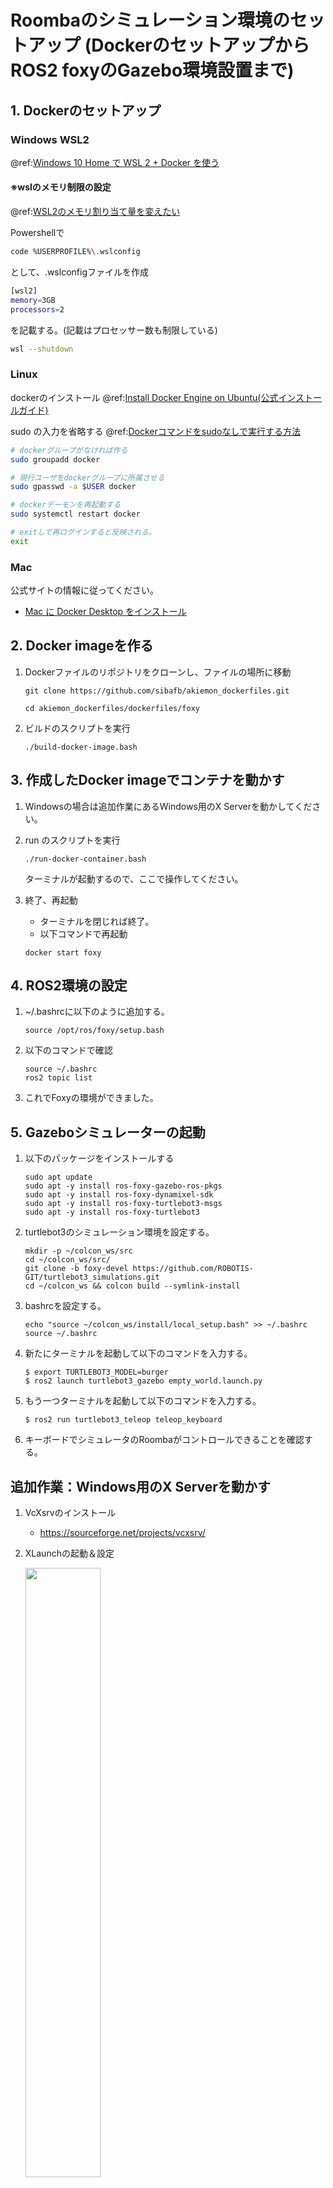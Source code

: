 Roombaのシミュレーション環境のセットアップ
(DockerのセットアップからROS2 foxyのGazebo環境設置まで)
===============================

## 1. Dockerのセットアップ

### Windows WSL2
@ref:[Windows 10 Home で WSL 2 + Docker を使う][4]

#### ※wslのメモリ制限の設定 
@ref:[WSL2のメモリ割り当て量を変えたい][3]

Powershellで
``` bash
code %USERPROFILE%\.wslconfig
``` 
として、.wslconfigファイルを作成
``` bash
[wsl2]
memory=3GB
processors=2
``` 
を記載する。(記載はプロセッサー数も制限している)

``` bash
wsl --shutdown
``` 

### Linux

dockerのインストール
@ref:[Install Docker Engine on Ubuntu(公式インストールガイド)][2]

sudo の入力を省略する
@ref:[Dockerコマンドをsudoなしで実行する方法][1]
``` bash
# dockerグループがなければ作る
sudo groupadd docker

# 現行ユーザをdockerグループに所属させる
sudo gpasswd -a $USER docker

# dockerデーモンを再起動する
sudo systemctl restart docker

# exitして再ログインすると反映される。
exit
``` 

### Mac

公式サイトの情報に従ってください。

* [Mac に Docker Desktop をインストール](https://docs.docker.jp/docker-for-mac/install.html)

## 2. Docker imageを作る

1. Dockerファイルのリポジトリをクローンし、ファイルの場所に移動

    ```
    git clone https://github.com/sibafb/akiemon_dockerfiles.git
    ```
    
    ```
    cd akiemon_dockerfiles/dockerfiles/foxy
    ```
 
1. ビルドのスクリプトを実行

    ```
    ./build-docker-image.bash
    ```

## 3. 作成したDocker imageでコンテナを動かす

1. Windowsの場合は追加作業にあるWindows用のX Serverを動かしてください。   

1. run のスクリプトを実行

    ```
    ./run-docker-container.bash
    ```
    
    ターミナルが起動するので、ここで操作してください。

1. 終了、再起動

    - ターミナルを閉じれば終了。
    - 以下コマンドで再起動

    ```
    docker start foxy
    ```


## 4. ROS2環境の設定

1. ~/.bashrcに以下のように追加する。
    ```
    source /opt/ros/foxy/setup.bash
    ```
1. 以下のコマンドで確認
    ```
    source ~/.bashrc
    ros2 topic list
    ```
1. これでFoxyの環境ができました。

## 5. Gazeboシミュレーターの起動

1. 以下のパッケージをインストールする
    ```
    sudo apt update
    sudo apt -y install ros-foxy-gazebo-ros-pkgs
    sudo apt -y install ros-foxy-dynamixel-sdk
    sudo apt -y install ros-foxy-turtlebot3-msgs
    sudo apt -y install ros-foxy-turtlebot3
    ```
1. turtlebot3のシミュレーション環境を設定する。
    ```
    mkdir -p ~/colcon_ws/src
    cd ~/colcon_ws/src/
    git clone -b foxy-devel https://github.com/ROBOTIS-GIT/turtlebot3_simulations.git
    cd ~/colcon_ws && colcon build --symlink-install
    ```
1. bashrcを設定する。
    ```
    echo "source ~/colcon_ws/install/local_setup.bash" >> ~/.bashrc
    source ~/.bashrc
    ```

1. 新たにターミナルを起動して以下のコマンドを入力する。
    ```
    $ export TURTLEBOT3_MODEL=burger
    $ ros2 launch turtlebot3_gazebo empty_world.launch.py
    ```
1. もう一つターミナルを起動して以下のコマンドを入力する。
    ```
    $ ros2 run turtlebot3_teleop teleop_keyboard
    ```
1. キーボードでシミュレータのRoombaがコントロールできることを確認する。


## 追加作業：Windows用のX Serverを動かす

1. VcXsrvのインストール  
    - https://sourceforge.net/projects/vcxsrv/

1. XLaunchの起動＆設定

    <img src="https://user-images.githubusercontent.com/36184922/159161402-8cc1045b-2bb9-4d48-b316-6f0465776c51.JPG" width="50%">

    <img src="https://user-images.githubusercontent.com/36184922/159161404-5e6f9910-01b1-4c8c-9e11-57b6fad75499.JPG" width="50%">

    <img src="https://user-images.githubusercontent.com/36184922/159161410-4141f625-dac4-40d0-965b-9aeab1cd4b57.JPG" width="50%">

1. DISPLAY環境変数の設定

    WSLのshellでDISPLAYを設定する。
    ```
    export DISPLAY=`hostname`.mshome.net:0.0
    ```

## トラブルシューティング

1. run-docker-container.bashでエラーになる場合

    GPUがないPCの場合、下記エラーとなることがあります。
    ```
    docker: Error response from daemon: could not select device driver "" with capabilities: [[gpu]].  
    ```
    
    その場合は下記の行を削除してください。
    ```run-docker-image.bash
    docker
    run                                                                                                        
    　--
      --gpus all \   ←削除
      --  
    ```
1. WindowsでX Serverと通信できない場合

    Windows firewallの設定を確認してください。

    コントロール パネル→システムとセキュリティ→Windows Defender ファイアウォール→許可されたアプリ

    VcXsrv windows xserver の項目にチェックが入っていない場合はチェックを入れてください。

1. xhost: command not foundと表示される場合  
    例
    ```
    ./run-docker-container.bash: line 11: xhost: command not found
    ```

    x11-xserver-utilsをインストールしてください。

    ```
    sudo apt install x11-xserver-utils
    ```

## 参考サイト
- ### DockerTips
  - [Docker公式インストールガイド][2]
  - [Dockerコマンドをsudoなしで実行する方法][1]
  - [Windows 10 Home で WSL 2 + Docker を使う][4]
  - [WSL2のメモリ割り当て量を変えたい][3]
 
[1]:https://qiita.com/DQNEO/items/da5df074c48b012152ee
[2]:https://docs.docker.com/engine/install/ubuntu/
[3]:https://qiita.com/Ischca/items/121d91eb3b1a0a1cd8a8
[4]:https://qiita.com/KoKeCross/items/a6365af2594a102a817b

- ### ROSのDockerシミュレータ
  - [Docker上でGUIのROS1/ROS2を一瞬でセットアップする方法][5]
  - [ROS/ROS2のGUIをWebブラウザ経由でお手軽に試せるDockerfileを公開しました][6]
  - [Tiryoh氏のgithubリポジトリ][7]

[5]:https://qiita.com/karaage0703/items/957bdc7b4dabfc6639da
[6]:https://memoteki.net/archives/2955
[7]:https://github.com/Tiryoh/docker-ros-desktop-vnc


[8]:https://demura.net/robot/hard/20405.html

ロボットプログラミングⅡ-2021：ROS2演習8 – Happy Miniをプログラムで動かそう！（Python）   
https://demura.net/education/lecture/21781.html

Robotis e-manual turtlebot3   
https://emanual.robotis.com/docs/en/platform/turtlebot3/overview/

